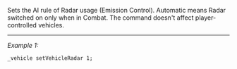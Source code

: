 Sets the AI rule of Radar usage (Emission Control). Automatic means Radar switched on only when in Combat. The command doesn't affect player-controlled vehicles.


---
*Example 1:*
```sqf
_vehicle setVehicleRadar 1;
```